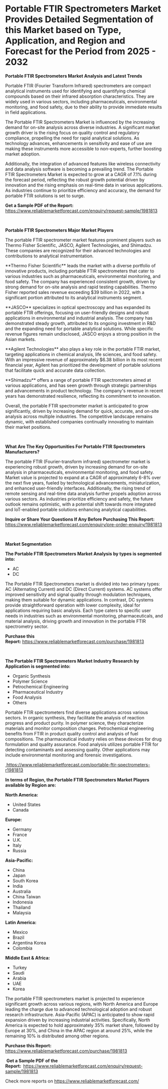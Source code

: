 <p><h1>Portable FTIR Spectrometers Market Provides Detailed Segmentation of this Market based on Type, Application, and Region and Forecast for the Period from 2025 - 2032</h1></p><p><strong>Portable FTIR Spectrometers Market Analysis and Latest Trends</strong></p>
<p><p>Portable FTIR (Fourier Transform Infrared) spectrometers are compact analytical instruments used for identifying and quantifying chemical compounds based on their infrared absorption characteristics. They are widely used in various sectors, including pharmaceuticals, environmental monitoring, and food safety, due to their ability to provide immediate results in field applications.</p><p>The Portable FTIR Spectrometers Market is influenced by the increasing demand for on-site analysis across diverse industries. A significant market growth driver is the rising focus on quality control and regulatory compliance, propelling the need for rapid analytical solutions. As technology advances, enhancements in sensitivity and ease of use are making these instruments more accessible to non-experts, further boosting market adoption. </p><p>Additionally, the integration of advanced features like wireless connectivity and data analysis software is becoming a prevailing trend. The Portable FTIR Spectrometers Market is expected to grow at a CAGR of 7.1% during the forecast period, reflecting the robust growth potential driven by innovation and the rising emphasis on real-time data in various applications. As industries continue to prioritize efficiency and accuracy, the demand for portable FTIR solutions is set to surge.</p></p>
<p><strong>Get a Sample PDF of the Report:&nbsp;</strong> <a href="https://www.reliablemarketforecast.com/enquiry/request-sample/1981813?utm_campaign=2313&utm_medium=2&utm_source=Github&utm_content=ia&utm_term=02032025&utm_id=portable-ftir-spectrometers">https://www.reliablemarketforecast.com/enquiry/request-sample/1981813</a></p>
<p>&nbsp;</p>
<p><strong>Portable FTIR Spectrometers Major Market Players</strong></p>
<p><p>The portable FTIR spectrometer market features prominent players such as Thermo Fisher Scientific, JASCO, Agilent Technologies, and Shimadzu. These companies are recognized for their advanced technologies and contributions to analytical instrumentation.</p><p>**Thermo Fisher Scientific** leads the market with a diverse portfolio of innovative products, including portable FTIR spectrometers that cater to various industries such as pharmaceuticals, environmental monitoring, and food safety. The company has experienced consistent growth, driven by strong demand for on-site analysis and rapid testing capabilities. Thermo Fisher reported sales revenue exceeding $39 billion in 2022, with a significant portion attributed to its analytical instruments segment.</p><p>**JASCO** specializes in optical spectroscopy and has expanded its portable FTIR offerings, focusing on user-friendly designs and robust applications in environmental and industrial analysis. The company has demonstrated steady growth, attributed to its ongoing investment in R&D and the expanding need for portable analytical solutions. While specific revenue figures remain undisclosed, JASCO enjoys a strong position in the Asian markets.</p><p>**Agilent Technologies** also plays a key role in the portable FTIR market, targeting applications in chemical analysis, life sciences, and food safety. With an impressive revenue of approximately $6.38 billion in its most recent financial year, Agilent has prioritized the development of portable solutions that facilitate quick and accurate data collection.</p><p>**Shimadzu** offers a range of portable FTIR spectrometers aimed at various applications, and has seen growth through strategic partnerships and advancements in product technology. The company's revenue in recent years has demonstrated resilience, reflecting its commitment to innovation.</p><p>Overall, the portable FTIR spectrometer market is anticipated to grow significantly, driven by increasing demand for quick, accurate, and on-site analysis across multiple industries. The competitive landscape remains dynamic, with established companies continually innovating to maintain their market positions.</p></p>
<p>&nbsp;</p>
<p><strong>What Are The Key Opportunities For Portable FTIR Spectrometers Manufacturers?</strong></p>
<p><p>The portable FTIR (Fourier-transform infrared) spectrometer market is experiencing robust growth, driven by increasing demand for on-site analysis in pharmaceuticals, environmental monitoring, and food safety. Market value is projected to expand at a CAGR of approximately 6-8% over the next five years, fueled by technological advancements, miniaturization, and enhanced user-friendly interfaces. Additionally, the rising trend of remote sensing and real-time data analysis further propels adoption across various sectors. As industries prioritize efficiency and safety, the future outlook remains optimistic, with a potential shift towards more integrated and IoT-enabled portable solutions enhancing analytical capabilities.</p></p>
<p><strong>Inquire or Share Your Questions If Any Before Purchasing This Report:</strong> <a href="https://www.reliablemarketforecast.com/enquiry/pre-order-enquiry/1981813?utm_campaign=2313&utm_medium=2&utm_source=Github&utm_content=ia&utm_term=02032025&utm_id=portable-ftir-spectrometers">https://www.reliablemarketforecast.com/enquiry/pre-order-enquiry/1981813</a></p>
<p>&nbsp;</p>
<p><strong>Market Segmentation</strong></p>
<p><strong>The Portable FTIR Spectrometers Market Analysis by types is segmented into:</strong></p>
<p><ul><li>AC</li><li>DC</li></ul></p>
<p><p>The Portable FTIR Spectrometers market is divided into two primary types: AC (Alternating Current) and DC (Direct Current) systems. AC systems offer improved sensitivity and signal quality through modulation techniques, making them suitable for dynamic applications. In contrast, DC systems provide straightforward operation with lower complexity, ideal for applications requiring basic analysis. Each type caters to specific user needs in industries such as environmental monitoring, pharmaceuticals, and material analysis, driving growth and innovation in the portable FTIR spectrometry sector.</p></p>
<p><strong>Purchase this Report:&nbsp;</strong><a href="https://www.reliablemarketforecast.com/purchase/1981813?utm_campaign=2313&utm_medium=2&utm_source=Github&utm_content=ia&utm_term=02032025&utm_id=portable-ftir-spectrometers">https://www.reliablemarketforecast.com/purchase/1981813</a></p>
<p>&nbsp;</p>
<p><strong>The Portable FTIR Spectrometers Market Industry Research by Application is segmented into:</strong></p>
<p><ul><li>Organic Synthesis</li><li>Polymer Science</li><li>Petrochemical Engineering</li><li>Pharmaceutical Industry</li><li>Food Analysis</li><li>Others</li></ul></p>
<p><p>Portable FTIR spectrometers find diverse applications across various sectors. In organic synthesis, they facilitate the analysis of reaction progress and product purity. In polymer science, they characterize materials and monitor composition changes. Petrochemical engineering benefits from FTIR in product quality control and analysis of fuel compositions. The pharmaceutical industry relies on these devices for drug formulation and quality assurance. Food analysis utilizes portable FTIR for detecting contaminants and assessing quality. Other applications may include environmental monitoring and forensic investigations.</p></p>
<p><a href="https://www.reliablemarketforecast.com/portable-ftir-spectrometers-r1981813?utm_campaign=2313&utm_medium=2&utm_source=Github&utm_content=ia&utm_term=02032025&utm_id=portable-ftir-spectrometers">&nbsp;https://www.reliablemarketforecast.com/portable-ftir-spectrometers-r1981813</a></p>
<p><strong>In terms of Region, the Portable FTIR Spectrometers Market Players available by Region are:</strong></p>
<p>
    <p> <strong> North America: </strong>
        <ul>
            <li>United States</li>
            <li>Canada</li>
        </ul>
        </p> 
    <p> <strong> Europe: </strong>
        <ul>
            <li>Germany</li>
            <li>France</li>
            <li>U.K.</li>
            <li>Italy</li>
            <li>Russia</li>
        </ul>
        </p> 
    <p> <strong> Asia-Pacific: </strong>
        <ul>
            <li>China</li>
            <li>Japan</li>
            <li>South Korea</li>
            <li>India</li>
            <li>Australia</li>
            <li>China Taiwan</li>
            <li>Indonesia</li>
            <li>Thailand</li>
            <li>Malaysia</li>
        </ul>
        </p> 
    <p> <strong> Latin America: </strong>
        <ul>
            <li>Mexico</li>
            <li>Brazil</li>
            <li>Argentina Korea</li>
            <li>Colombia</li>
        </ul>
        </p> 
    <p> <strong> Middle East & Africa: </strong>
        <ul>
            <li>Turkey</li>
            <li>Saudi</li>
            <li>Arabia</li>
            <li>UAE</li>
            <li>Korea</li>
        </ul>
    </p>
    </p>
<p><p>The portable FTIR spectrometers market is projected to experience significant growth across various regions, with North America and Europe leading the charge due to advanced technological adoption and robust research infrastructure. Asia-Pacific (APAC) is anticipated to show rapid expansion driven by increasing industrial activities. Specifically, North America is expected to hold approximately 35% market share, followed by Europe at 30%, and China in the APAC region at around 25%, while the remaining 10% is distributed among other regions.</p></p>
<p><strong>Purchase this Report: </strong><a href="https://www.reliablemarketforecast.com/purchase/1981813?utm_campaign=2313&utm_medium=2&utm_source=Github&utm_content=ia&utm_term=02032025&utm_id=portable-ftir-spectrometers">https://www.reliablemarketforecast.com/purchase/1981813</a></p>
<p>&nbsp;<strong>Get a Sample PDF of the Report:&nbsp;&nbsp;</strong><a href="https://www.reliablemarketforecast.com/enquiry/request-sample/1981813?utm_campaign=2313&utm_medium=2&utm_source=Github&utm_content=ia&utm_term=02032025&utm_id=portable-ftir-spectrometers">https://www.reliablemarketforecast.com/enquiry/request-sample/1981813</a></p>
<p><strong></strong></p>
<p>Check more reports on <a href="https://www.reliablemarketforecast.com/?utm_campaign=2313&utm_medium=2&utm_source=Github&utm_content=ia&utm_term=02032025&utm_id=portable-ftir-spectrometers">https://www.reliablemarketforecast.com/</a></p>
